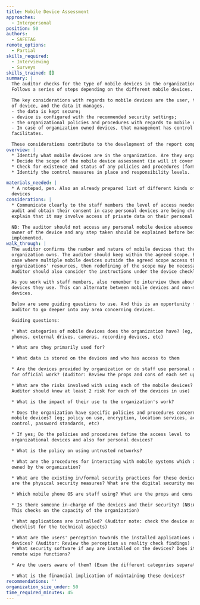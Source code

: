 ```yaml
---
title: Mobile Device Assessment
approaches:
  - Interpersonal
position: 50
authors:
  - SAFETAG
remote_options:
  - Partial
skills_required:
  - Interviewing
  - Surveys
skills_trained: []
summary: |
  The auditor checks for the type of mobile devices in the organizations
  Follows a series of steps depending on the different mobile devices.

  The key considerations with regards to mobile devices are the user, the type
  of device, and the data it manages.
  - the data is kept secure;
  - device is configured with the recommended security settings;
  - the organizational policies and procedures with regards to mobile devices;
  - In case of organization owned devices, that management has control over its
  facilitates.

  These considerations contribute to the development of the report component.
overview: |
  * Identify what mobile devices are in the organization. Are they organizational owned or personal?
  * Decide the scope of the mobile device assessment (ie will it cover personal devices or only organizational resources; number of devices)
  * Check for existence and status of any policies and procedures (formal or informal)
  * Identify the control measures in place and responsibility levels.

materials_needed: |
  * A notepad, pen. Also an already prepared list of different kinds of mobile
  devices
considerations: |
  * Communicate clearly to the staff members the level of access needed for the
  audit and obtain their consent in case personal devices are being checked i.e.
  explain that it may involve access of private data on their personal devices.

  NB: The auditor should not access any personal mobile device absence of the
  owner of the device and any step taken should be explained before being
  implemented.
walk_through: |
  The auditor confirms the number and nature of mobile devices that the
  organization owns. The auditor should keep within the agreed scope. But in the
  case where multiple mobile devices outside the agreed scope access the
  organizations' resources, then redefining of the scope may be necessary.
  Auditor should also consider the instructions under the device checklist.

  As you work with staff members, also remember to interview them about the
  devices they use. This can alternate between mobile devices and non-mobile
  devices.

  Below are some guiding questions to use. And this is an opportunity for the
  auditor to go deeper into any area concerning devices.

  Guiding questions:

  * What categories of mobile devices does the organization have? (eg, laptops,
  phones, external drives, cameras, recording devices, etc)

  * What are they primarily used for?

  * What data is stored on the devices and who has access to them

  * Are the devices provided by organization or do staff use personal devices
  for official work? (Auditor: Review the props and cons of each set up)

  * What are the risks involved with using each of the mobile devices? (NB:
  Auditor should know at least 2 risk for each of the devices in use)

  * What is the impact of their use to the organization's work?

  * Does the organization have specific policies and procedures concerning
  mobile devices? (eg; policy on use, encryption, location services, access
  control, password standards, etc)

  * If yes; Do the policies and procedures define the access level to
  organizational devices and also for personal devices?

  * What is the policy on using untrusted networks?

  * What are the procedures for interacting with mobile systems which are  not
  owned by the organization?

  * What are the existing in/formal security practices for these devices? What
  are the physical security measures? What are the digital security measures?

  * Which mobile phone OS are staff using? What are the props and cons of each?

  * Is there someone in-charge of the devices and their security? (NB:Auditor:
  This checks on the capacity of the organization)

  * What applications are installed? (Auditor note: check the device assessment
  checklist for the technical aspects)

  * What are the users' perception towards the installed applications on their
  devices? (Auditor: Review the perception vs reality check findings)
  * What security software if any are installed on the devices? Does it offer
  remote wipe functions?

  * Are the users aware of them? (Exam the different categories separately)

  * What is the financial implication of maintaining these devices?
recommendations: ''
organization_size_under: 50
time_required_minutes: 45
---
```

